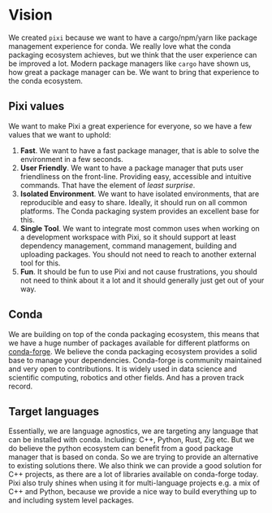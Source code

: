 
# Vision

We created `pixi` because we want to have a cargo/npm/yarn like package management experience for conda. We really love what the conda packaging ecosystem achieves, but we think that the user experience can be improved a lot.
Modern package managers like `cargo` have shown us, how great a package manager can be. We want to bring that experience to the conda ecosystem.

## Pixi values

We want to make Pixi a great experience for everyone, so we have a few values that we want to uphold:

1. **Fast**. We want to have a fast package manager, that is able to solve the environment in a few seconds.
2. **User Friendly**. We want to have a package manager that puts user friendliness on the front-line. Providing easy, accessible and intuitive commands. That have the element of _least surprise_.
3. **Isolated Environment**. We want to have isolated environments, that are reproducible and easy to share. Ideally, it should run on all common platforms. The Conda packaging system provides an excellent base for this.
4. **Single Tool**. We want to integrate most common uses when working on a development workspace with Pixi, so it should support at least dependency management, command management, building and uploading packages. You should not need to reach to another external tool for this.
5. **Fun**. It should be fun to use Pixi and not cause frustrations, you should not need to think about it a lot and it should generally just get out of your way.

## Conda

We are building on top of the conda packaging ecosystem, this means that we have a huge number of packages available for different platforms on [conda-forge](https://conda-forge.org/). We believe the conda packaging ecosystem provides a solid base to manage your dependencies. Conda-forge is community maintained and very open to contributions. It is widely used in data science and scientific computing, robotics and other fields. And has a proven track record.

## Target languages

Essentially, we are language agnostics, we are targeting any language that can be installed with conda. Including: C++, Python, Rust, Zig etc.
But we do believe the python ecosystem can benefit from a good package manager that is based on conda.
So we are trying to provide an alternative to existing solutions there.
We also think we can provide a good solution for C++ projects, as there are a lot of libraries available on conda-forge today.
Pixi also truly shines when using it for multi-language projects e.g. a mix of C++ and Python, because we provide a nice way to build everything up to and including
system level packages.
